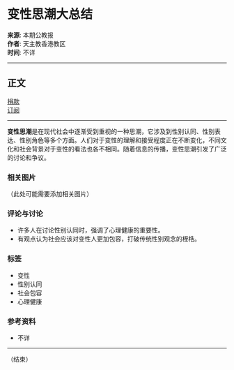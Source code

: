# 变性思潮大总结

**来源**: 本期公教报  
**作者**: 天主教香港教区  
**时间**: 不详  

---

## 正文

[捐款](/donate/)  
[订阅](/subscription/)  

---  

**变性思潮**是在现代社会中逐渐受到重视的一种思潮，它涉及到性别认同、性别表达、性别角色等多个方面。人们对于变性的理解和接受程度正在不断变化，不同文化和社会背景对于变性的看法也各不相同。随着信息的传播，变性思潮引发了广泛的讨论和争议。

### 相关图片
（此处可能需要添加相关图片）

### 评论与讨论
- 许多人在讨论性别认同时，强调了心理健康的重要性。
- 有观点认为社会应该对变性人更加包容，打破传统性别观念的桎梏。

### 标签
- 变性
- 性别认同
- 社会包容
- 心理健康

### 参考资料
- 不详  

--- 

（结束）
